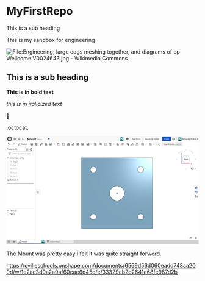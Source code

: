 # MyFirstRepo
This is a sub heading

This is my sandbox for engineering 

<img src="https://upload.wikimedia.org/wikipedia/commons/8/85/Engineering%3B_large_cogs_meshing_together%2C_and_diagrams_of_ep_Wellcome_V0024643.jpg" alt="File:Engineering; large cogs meshing together, and diagrams of ep Wellcome  V0024643.jpg - Wikimedia Commons"/>

## This is a sub heading

**This is in bold text**

*this is in italicized text*

:camel:

:octocat:

![The Mount](images/Mount.png)

The Mount was pretty easy I felt it was quite straight forword.

https://cvilleschools.onshape.com/documents/6569d56d060eadd743aa209d/w/1e2ac3d9a2a9af60cae6d45c/e/33329cb2d2641e68fe967d2b
